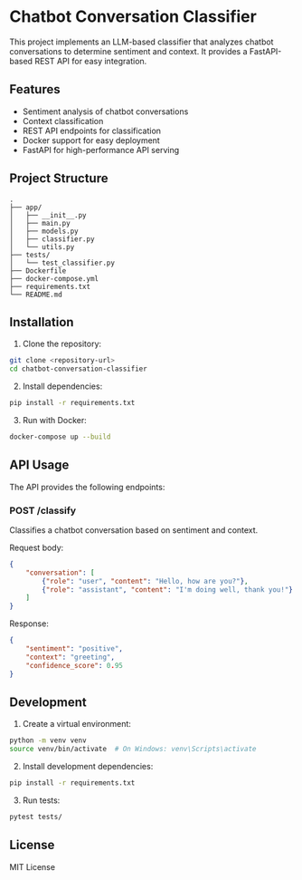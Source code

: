 # Chatbot Conversation Classifier

This project implements an LLM-based classifier that analyzes chatbot conversations to determine sentiment and context. It provides a FastAPI-based REST API for easy integration.

## Features

- Sentiment analysis of chatbot conversations
- Context classification
- REST API endpoints for classification
- Docker support for easy deployment
- FastAPI for high-performance API serving

## Project Structure

```
.
├── app/
│   ├── __init__.py
│   ├── main.py
│   ├── models.py
│   ├── classifier.py
│   └── utils.py
├── tests/
│   └── test_classifier.py
├── Dockerfile
├── docker-compose.yml
├── requirements.txt
└── README.md
```

## Installation

1. Clone the repository:
```bash
git clone <repository-url>
cd chatbot-conversation-classifier
```

2. Install dependencies:
```bash
pip install -r requirements.txt
```

3. Run with Docker:
```bash
docker-compose up --build
```

## API Usage

The API provides the following endpoints:

### POST /classify
Classifies a chatbot conversation based on sentiment and context.

Request body:
```json
{
    "conversation": [
        {"role": "user", "content": "Hello, how are you?"},
        {"role": "assistant", "content": "I'm doing well, thank you!"}
    ]
}
```

Response:
```json
{
    "sentiment": "positive",
    "context": "greeting",
    "confidence_score": 0.95
}
```

## Development

1. Create a virtual environment:
```bash
python -m venv venv
source venv/bin/activate  # On Windows: venv\Scripts\activate
```

2. Install development dependencies:
```bash
pip install -r requirements.txt
```

3. Run tests:
```bash
pytest tests/
```

## License

MIT License 
